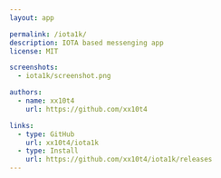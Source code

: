 ```yaml
---
layout: app

permalink: /iota1k/
description: IOTA based messenging app
license: MIT

screenshots:
  - iota1k/screenshot.png

authors:
  - name: xx10t4
    url: https://github.com/xx10t4

links:
  - type: GitHub
    url: xx10t4/iota1k
  - type: Install
    url: https://github.com/xx10t4/iota1k/releases
---
```

